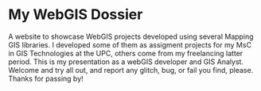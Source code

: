 # My WebGIS Dossier
A website to showcase WebGIS projects developed using several Mapping GIS libraries. 
I developed some of them as assigment projects for my MsC in GIS Technologies at the UPC, others come from my freelancing latter period.
This is my presentation as a webGIS developer and GIS Analyst.
Welcome and try all out, and report any glitch, bug, or fail you find, please.
Thanks for passing by!
